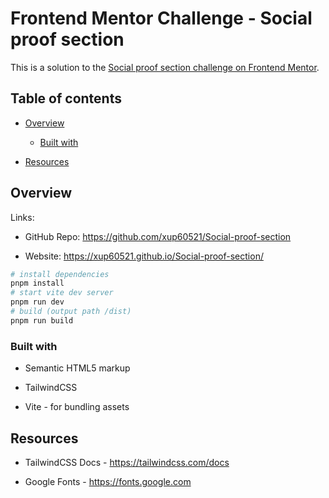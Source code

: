 # **Frontend Mentor Challenge - Social proof section**

This is a solution to the [Social proof section challenge on Frontend Mentor](https://www.frontendmentor.io/challenges/social-proof-section-6e0qTv_bA "https://www.frontendmentor.io/challenges/social-proof-section-6e0qTv_bA").

## Table of contents

- [Overview](#overview)

   - [Built with](#built-with)

- [Resources](#resources)

## Overview

Links:

- GitHub Repo: <https://github.com/xup60521/Social-proof-section>

- Website: <https://xup60521.github.io/Social-proof-section/>

```bash
# install dependencies
pnpm install
# start vite dev server
pnpm run dev
# build (output path /dist)
pnpm run build
```

### Built with

- Semantic HTML5 markup

- TailwindCSS

- Vite - for bundling assets

## Resources

- TailwindCSS Docs - <https://tailwindcss.com/docs>

- Google Fonts - <https://fonts.google.com>